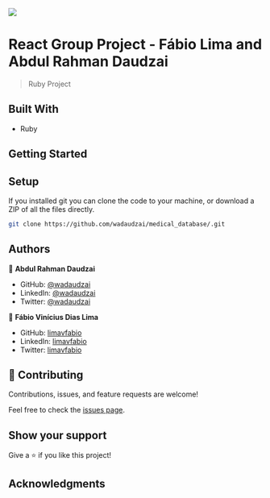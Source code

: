 ![](https://img.shields.io/badge/Microverse-blueviolet)

# React Group Project - Fábio Lima and Abdul Rahman Daudzai

> Ruby Project

## Built With

- Ruby

## Getting Started

## Setup

If you installed git you can clone the code to your machine, or download a ZIP of all the files directly.

```bash
git clone https://github.com/wadaudzai/medical_database/.git
```

## Authors

👤 **Abdul Rahman Daudzai**

- GitHub: [@wadaudzai](https://github.com/wadaudzai)
- LinkedIn: [@wadaudzai](https://www.linkedin.com/in/)
- Twitter: [@wadaudzai](https://twitter.com/wadaudzai)

👤 **Fábio Vinícius Dias Lima**

- GitHub: [limavfabio](https://github.com/limavfabio)
- LinkedIn: [limavfabio](https://www.linkedin.com/in/limavfabio)
- Twitter: [limavfabio](https://twitter.com/limavfabio)

## 🤝 Contributing

Contributions, issues, and feature requests are welcome!

Feel free to check the [issues page](../../issues/).

## Show your support

Give a ⭐️ if you like this project!

## Acknowledgments
